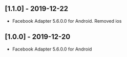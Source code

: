 ## [1.1.0] - 2019-12-22
- Facebook Adapter 5.6.0.0 for Android. Removed ios

## [1.0.0] - 2019-12-20
- Facebook Adapter 5.6.0.0 for Android

